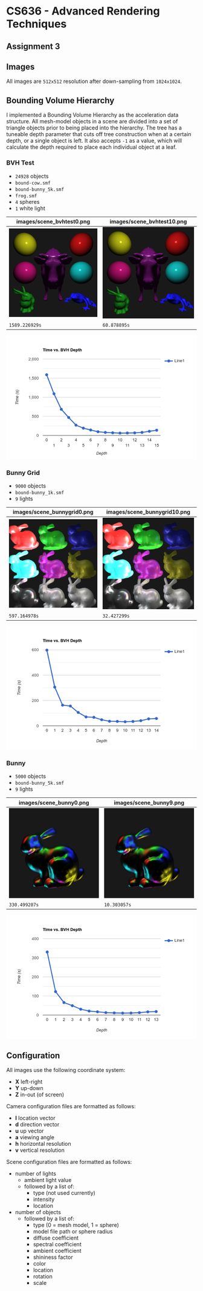 # CS636 - Advanced Rendering Techniques
## Assignment 3

## Images
All images are `512x512` resolution after down-sampling from `1024x1024`.

## Bounding Volume Hierarchy
I implemented a Bounding Volume Hierarchy as the acceleration data structure.
All mesh-model objects in a scene are divided into a set of triangle objects prior to being placed into the hierarchy.
The tree has a tuneable depth parameter that cuts off tree construction when at a certain depth, or a single object is left.
It also accepts `-1` as a value, which will calculate the depth required to place each individual object at a leaf.

### BVH Test
- `24928` objects
- `bound-cow.smf`
- `bound-bunny_5k.smf`
- `frog.smf`
- `4` spheres
- `1` white light

images/scene_bvhtest0.png | images/scene_bvhtest10.png
--- | ---
![](images/scene_bvhtest0.png) | ![](images/scene_bvhtest10.png)
`1589.226929s` | `60.878895s`

![](images/bvhtestline-graph.png)

### Bunny Grid
- `9000` objects
- `bound-bunny_1k.smf`
- `9` lights

images/scene_bunnygrid0.png | images/scene_bunnygrid10.png
--- | ---
![](images/scene_bunnygrid0.png) | ![](images/scene_bunnygrid10.png)
`597.164978s` | `32.427299s`

![](images/bunnygridline-graph.png)

### Bunny
- `5000` objects
- `bound-bunny_5k.smf`
- `9` lights

images/scene_bunny0.png | images/scene_bunny9.png
--- | ---
![](images/scene_bunny0.png) | ![](images/scene_bunny9.png)
`330.499207s` | `10.303057s`

![](images/bunnyline-graph.png)

## Configuration
All images use the following coordinate system:
- **X** left-right
- **Y** up-down
- **Z** in-out (of screen)

Camera configuration files are formatted as follows:
- **l** location vector
- **d** direction vector
- **u** up vector
- **a** viewing angle
- **h** horizontal resolution
- **v** vertical resolution

Scene configuration files are formatted as follows:
- number of lights
    - ambient light value
    - followed by a list of:
        - type (not used currently)
        - intensity
        - location
- number of objects
    - followed by a list of:
        - type (0 = mesh model, 1 = sphere)
        - model file path or sphere radius
        - diffuse coefficient
        - spectral coefficient
        - ambient coefficient
        - shininess factor
        - color
        - location
        - rotation
        - scale
